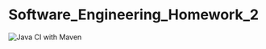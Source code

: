 # Software_Engineering_Homework_2
![Java CI with Maven](https://github.com/altr3s/Software_Engineering_Homework_2/actions/workflows/maven.yml/badge.svg?branch=feature-1)
